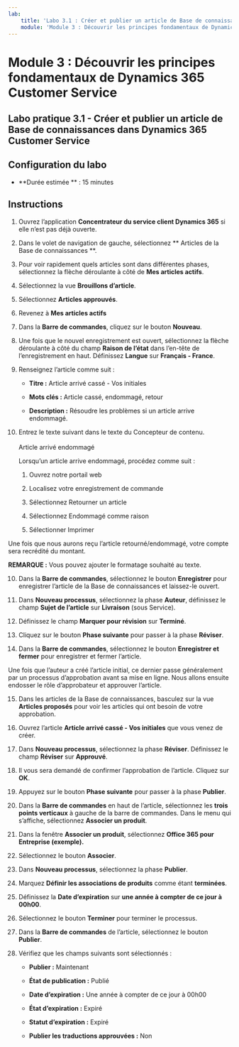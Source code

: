 ```yaml
---
lab:
    title: 'Labo 3.1 : Créer et publier un article de Base de connaissances dans Dynamics 365 Customer Service'
    module: 'Module 3 : Découvrir les principes fondamentaux de Dynamics 365 Customer Service'
---
```


Module 3 : Découvrir les principes fondamentaux de Dynamics 365 Customer Service
========================

## Labo pratique 3.1 - Créer et publier un article de Base de connaissances dans Dynamics 365 Customer Service

## Configuration du labo

  - **Durée estimée ** : 15 minutes

## Instructions

1. Ouvrez l’application **Concentrateur du service client Dynamics 365** si elle n’est pas déjà ouverte. 

2. Dans le volet de navigation de gauche, sélectionnez ** Articles de la Base de connaissances **. 

3. Pour voir rapidement quels articles sont dans différentes phases, sélectionnez la flèche déroulante à côté de **Mes articles actifs**. 

4. Sélectionnez la vue **Brouillons d’article**. 

5. Sélectionnez **Articles approuvés**. 

6. Revenez à **Mes articles actifs**

7. Dans la **Barre de commandes**, cliquez sur le bouton **Nouveau**. 

8. Une fois que le nouvel enregistrement est ouvert, sélectionnez la flèche déroulante à côté du champ **Raison de l’état** dans l’en-tête de l’enregistrement en haut. Définissez **Langue** sur **Français - France**.

8. Renseignez l’article comme suit :

	- **Titre :** Article arrivé cassé - Vos initiales

	- **Mots clés :** Article cassé, endommagé, retour

	- **Description :** Résoudre les problèmes si un article arrive endommagé. 

9. Entrez le texte suivant dans le texte du Concepteur de contenu.   
‎  
‎	Article arrivé endommagé

	Lorsqu’un article arrive endommagé, procédez comme suit :

	1. Ouvrez notre portail web

	2. Localisez votre enregistrement de commande

	3. Sélectionnez Retourner un article

	4. Sélectionnez Endommagé comme raison

	5. Sélectionner Imprimer

Une fois que nous aurons reçu l’article retourné/endommagé, votre compte sera recrédité du montant.

**REMARQUE :** Vous pouvez ajouter le formatage souhaité au texte. 

10. Dans la **Barre de commandes**, sélectionnez le bouton **Enregistrer** pour enregistrer l’article de la Base de connaissances et laissez-le ouvert. 

11. Dans **Nouveau processus**, sélectionnez la phase **Auteur**, définissez le champ **Sujet de l’article** sur **Livraison** (sous Service). 

12. Définissez le champ **Marquer pour révision** sur **Terminé**.

13. Cliquez sur le bouton **Phase suivante** pour passer à la phase **Réviser**.

14. Dans la **Barre de commandes**, sélectionnez le bouton **Enregistrer et fermer** pour enregistrer et fermer l’article.

Une fois que l’auteur a créé l’article initial, ce dernier passe généralement par un processus d’approbation avant sa mise en ligne. Nous allons ensuite endosser le rôle d’approbateur et approuver l’article. 

15. Dans les articles de la Base de connaissances, basculez sur la vue **Articles proposés** pour voir les articles qui ont besoin de votre approbation. 

16. Ouvrez l’article **Article arrivé cassé - Vos initiales** que vous venez de créer.

17. Dans **Nouveau processus**, sélectionnez la phase **Réviser**. Définissez le champ **Réviser** sur **Approuvé**.

18. Il vous sera demandé de confirmer l’approbation de l’article. Cliquez sur **OK**. 

19. Appuyez sur le bouton **Phase suivante** pour passer à la phase **Publier**. 

20. Dans la **Barre de commandes** en haut de l’article, sélectionnez les **trois points verticaux** à gauche de la barre de commandes. Dans le menu qui s’affiche, sélectionnez **Associer un produit**. 

21. Dans la fenêtre **Associer un produit**, sélectionnez **Office 365 pour Entreprise (exemple).**

22. Sélectionnez le bouton **Associer**. 

23. Dans **Nouveau processus**, sélectionnez la phase **Publier**. 

24. Marquez **Définir les associations de produits** comme étant **terminées**. 

25. Définissez la **Date d’expiration** sur **une année à compter de ce jour à 00h00**. 

26. Sélectionnez le bouton **Terminer** pour terminer le processus. 

27. Dans la **Barre de commandes** de l’article, sélectionnez le bouton **Publier**. 

28. Vérifiez que les champs suivants sont sélectionnés :

	- **Publier :** Maintenant

	- **État de publication :** Publié

	- **Date d’expiration :** Une année à compter de ce jour à 00h00

	- **État d’expiration :** Expiré

	- **Statut d’expiration :** Expiré

	- **Publier les traductions approuvées :** Non


